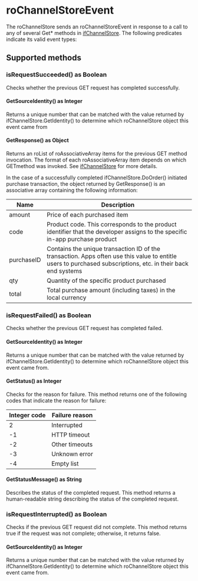 roChannelStoreEvent
===================

The roChannelStore sends an roChannelStoreEvent in response to a call to any of several Get\* methods in [ifChannelStore](/docs/references/brightscript/interfaces/ifchannelstore.md "ifChannelStore"). The following predicates indicate its valid event types:

Supported methods
-----------------

### isRequestSucceeded() as Boolean

Checks whether the previous GET request has completed successfully.

#### GetSourceIdentity() as Integer

Returns a unique number that can be matched with the value returned by ifChannelStore.GetIdentity() to determine which roChannelStore object this event came from

#### GetResponse() as Object

Returns an roList of roAssociativeArray items for the previous GET method invocation. The format of each roAssociativeArray item depends on which GETmethod was invoked. See [ifChannelStore](/docs/references/brightscript/interfaces/ifchannelstore.md "ifChannelStore") for more details.

In the case of a successfully completed ifChannelStore.DoOrder() initiated purchase transaction, the object returned by GetResponse() is an associative array containing the following information:

| Name | Description |
| --- | --- |
| amount | Price of each purchased item |
| code | Product code. This corresponds to the product identifier that the developer assigns to the specific in-app purchase product |
| purchaseID | Contains the unique transaction ID of the transaction. Apps often use this value to entitle users to purchased subscriptions, etc. in their back end systems |
| qty | Quantity of the specific product purchased |
| total | Total purchase amount (including taxes) in the local currency |

### isRequestFailed() as Boolean

Checks whether the previous GET request has completed failed.

#### GetSourceIdentity() as Integer

Returns a unique number that can be matched with the value returned by ifChannelStore.GetIdentity() to determine which roChannelStore object this event came from.

#### GetStatus() as Integer

Checks for the reason for failure. This method returns one of the following codes that indicate the reason for failure:

| Integer code | Failure reason |
| --- | --- |
| 2   | Interrupted |
| \-1 | HTTP timeout |
| \-2 | Other timeouts |
| \-3 | Unknown error |
| \-4 | Empty list |

#### GetStatusMessage() as String

Describes the status of the completed request. This method returns a human-readable string describing the status of the completed request.

### isRequestInterrupted() as Boolean

Checks if the previous GET request did not complete. This method returns true if the request was not complete; otherwise, it returns false.

#### GetSourceIdentity() as Integer

Returns a unique number that can be matched with the value returned by ifChannelStore.GetIdentity() to determine which roChannelStore object this event came from.
